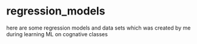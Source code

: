 # regression_models
here are some regression models and data sets which was created by me during learning ML on cognative classes 
